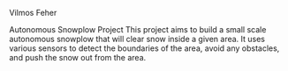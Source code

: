 
Vilmos Feher

Autonomous Snowplow Project This project aims to build a small scale autonomous snowplow that will clear snow inside a given area. It uses various sensors to detect the boundaries of the area, avoid any obstacles, and push the snow out from the area.
